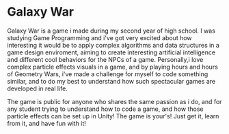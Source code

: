 # Galaxy War

Galaxy War is a game i made during my second year of high school. I was studying Game Programming and i've got very excited about how interesting it would be to apply complex algorithms and data structures in a game design enviroment, aiming to create interesting artificial intelligence and different cool behaviors for the NPCs of a game. Personally,i love complex particle effects visuals in a game, and by playing hours and hours of Geometry Wars, i've made a challenge for myself to code something similar, and to do my best to understand how such spectacular games are developed in real life.

The game is public for anyone who shares the same passion as i do, and for any student trying to understand how to code a game, and how those particle effects can be set up in Unity! The game is your's! Just get it, learn from it, and have fun with it!
